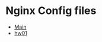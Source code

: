 # Nginx Config files
- [Main](config/purneshdixit.stream)
- [hw01](config/hw01.purneshdixit.stream)
